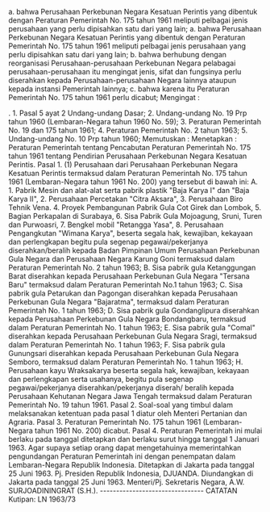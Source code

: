  a. bahwa Perusahaan Perkebunan Negara Kesatuan Perintis yang dibentuk dengan Peraturan Pemerintah No. 175 tahun 1961 meliputi pelbagai jenis perusahaan yang perlu dipisahkan satu dari yang lain; a. bahwa Perusahaan Perkebunan Negara Kesatuan Perintis yang dibentuk dengan Peraturan Pemerintah No. 175 tahun 1961 meliputi pelbagai jenis perusahaan yang perlu dipisahkan satu dari yang lain;
b. bahwa berhubung dengan reorganisasi Perusahaan-perusahaan Perkebunan Negara pelabagai perusahaan-perusahaan itu mengingat jenis, sifat dan fungsinya perlu diserahkan kepada Perusahaan-perusahaan Negara lainnya ataupun kepada instansi Pemerintah lainnya;
c. bahwa karena itu Peraturan Pemerintah No. 175 tahun 1961 perlu dicabut;
Mengingat :

. 1. Pasal 5 ayat 2 Undang-undang Dasar;
2. Undang-undang No. 19 Prp tahun 1960 (Lembaran-Negara tahun 1960 No. 59);
3. Peraturan Pemerintah No. 19 dan 175 tahun 1961;
4. Peraturan Pemerintah No. 2 tahun 1963;
5. Undang-undang No. 10 Prp tahun 1960; Memutuskan : Menetapkan : Peraturan Pemerintah tentang Pencabutan Peraturan Pemerintah No. 175 tahun 1961 tentang Pendirian Perusahaan Perkebunan Negara Kesatuan Perintis. Pasal 1. (1) Perusahaan dari Perusahaan Perkebunan Negara Kesatuan Perintis termaksud dalam Peraturan Pemerintah No. 175 tahun 1961 (Lembaran-Negara tahun 1961 No. 200) yang tersebut di bawah ini: A. 1. Pabrik Mesin dan alat-alat serta pabrik plastik "Baja Karya I" dan "Baja Karya II", 2. Perusahaan Percetakan "Citra Aksara", 3. Perusahaan Biro Tehnik Vena. 4. Proyek Pembangunan Pabrik Gula Cot Girek dan Lombok, 5. Bagian Perkapalan di Surabaya, 6. Sisa Pabrik Gula Mojoagung, Sruni, Turen dan Purwoasri, 7. Bengkel mobil "Retangga Yasa", 8. Perusahaan Pengangkutan "Wimana Karya", beserta segala hak, kewajiban, kekayaan dan perlengkapan begitu pula segenap pegawai/pekerjanya diserahkan/beralih kepada Badan Pimpinan Umum Perusahaan Perkebunan Gula Negara dan Perusahaan Negara Karung Goni termaksud dalam Peraturan Pemerintah No. 2 tahun 1963; B. Sisa pabrik gula Ketanggungan Barat diserahkan kepada Perusahaan Perkebunan Gula Negara "Tersana Baru" termaksud dalam Peraturan Pemerintah No.1 tahun 1963; C. Sisa pabrik gula Petarukan dan Pagongan diserahkan kepada Perusahaan Perkebunan Gula Negara "Bajaratma", termaksud dalam Peraturan Pemerintah No. 1 tahun 1963; D. Sisa pabrik gula Gondanglipura diserahkan kepada Perusahaan Perkebunan Gula Negara Bondangbaru, termaksud dalam Peraturan Pemerintah No. 1 tahun 1963; E. Sisa pabrik gula "Comal" diserahkan kepada Perusahaan Perkebunan Gula Negara Sragi, termaksud dalam Peraturan Pemerintah No. 1 tahun 1963; F. Sisa pabrik gula Gunungsari diserahkan kepada Perusahaan Perkebunan Gula Negara Semboro, termaksud dalam Peraturan Pemerintah No. 1 tahun 1963; H. Perusahaan kayu Wraksakarya beserta segala hak, kewajiban, kekayaan dan perlengkapan serta usahanya, begitu pula segenap pegawai/pekerjanya diserahkan/pekerjanya diserah/ beralih kepada Perusahaan Kehutanan Negara Jawa Tengah termaksud dalam Peraturan Pemerintah No. 19 tahun 1961. Pasal 2. Soal-soal yang timbul dalam melaksanakan ketentuan pada pasal 1 diatur oleh Menteri Pertanian dan Agraria. Pasal 3. Peraturan Pemerintah No. 175 tahun 1961 (Lembaran-Negara tahun 1961 No. 200) dicabut. Pasal 4. Peraturan Pemerintah ini mulai berlaku pada tanggal ditetapkan dan berlaku surut hingga tanggal 1 Januari 1963. Agar supaya setiap orang dapat mengetahuinya memerintahkan pengundangan Peraturan Pemerintah ini dengan penempatan dalam Lembaran-Negara Republik Indonesia. Ditetapkan di Jakarta pada tanggal 25 Juni 1963. Pj. Presiden Republik Indonesia, DJUANDA. Diundangkan di Jakarta pada tanggal 25 Juni 1963. Menteri/Pj. Sekretaris Negara, A.W. SURJOADININGRAT (S.H.). -------------------------------- CATATAN Kutipan: LN 1963/73